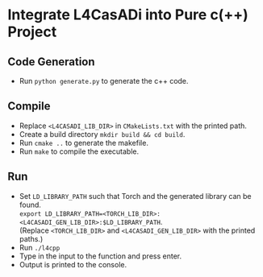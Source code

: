 # Integrate L4CasADi into Pure c(++) Project

## Code Generation
- Run `python generate.py` to generate the c++ code.

## Compile
- Replace `<L4CASADI_LIB_DIR>` in `CMakeLists.txt` with the printed path.
- Create a build directory `mkdir build && cd build`.
- Run `cmake ..` to generate the makefile.
- Run `make` to compile the executable.

## Run
- Set `LD_LIBRARY_PATH` such that Torch and the generated library can be found.\
  `export LD_LIBRARY_PATH=<TORCH_LIB_DIR>:<L4CASADI_GEN_LIB_DIR>:$LD_LIBRARY_PATH`.\
  (Replace `<TORCH_LIB_DIR>` and `<L4CASADI_GEN_LIB_DIR>` with the printed paths.)
- Run `./l4cpp`
- Type in the input to the function and press enter.
- Output is printed to the console.